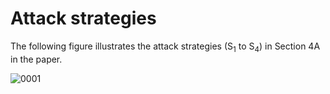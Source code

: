 # Attack strategies
The following figure illustrates the attack strategies (S<sub>1</sub> to S<sub>4</sub>) in Section 4A in the paper. 

![0001](https://user-images.githubusercontent.com/82484800/129994860-d75aaa37-d0c4-4451-bd66-e1cf30aaa64a.jpg)
